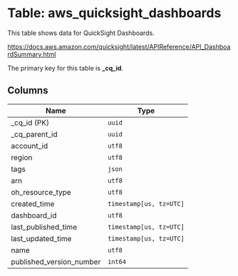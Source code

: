 # Table: aws_quicksight_dashboards

This table shows data for QuickSight Dashboards.

https://docs.aws.amazon.com/quicksight/latest/APIReference/API_DashboardSummary.html

The primary key for this table is **_cq_id**.

## Columns

| Name          | Type          |
| ------------- | ------------- |
|_cq_id (PK)|`uuid`|
|_cq_parent_id|`uuid`|
|account_id|`utf8`|
|region|`utf8`|
|tags|`json`|
|arn|`utf8`|
|oh_resource_type|`utf8`|
|created_time|`timestamp[us, tz=UTC]`|
|dashboard_id|`utf8`|
|last_published_time|`timestamp[us, tz=UTC]`|
|last_updated_time|`timestamp[us, tz=UTC]`|
|name|`utf8`|
|published_version_number|`int64`|